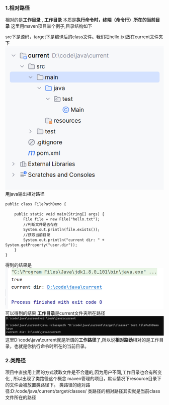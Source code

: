 ### 1.相对路径
相对的是**工作目录** , **工作目录** 本质是**执行命令时，终端（命令行）所在的当前目录**
这里用maven项目举个例子,目录结构如下

src下是源码，target下是编译后的class文件。我们把hello.txt放在current文件夹下
![](Java/assest/Pasted%20image%2020240716160453.png)
用java输出相对路径
```
public class FilePathDemo {
 
    public static void main(String[] args) {
        File file = new File("hello.txt");
        //判断文件是否存在
        System.out.println(file.exists());
        //获取当前目录
        System.out.println("current dir: " + System.getProperty("user.dir"));
    }
}
```
得到的结果是
![](Java/assest/Pasted%20image%2020240716160616.png)
可以得到的结果
**工作目录**是current文件夹所在路径
![](Java/assest/Pasted%20image%2020240716161647.png)
这里D:\code\java\current就是所谓的**工作路径**了,所以说**相对路劲**相对的是工作目录，也就是你执行命令时所在的当前目录。

### 2.类路径
项目中直接用上面的方式读取文件是不合适的,因为用户不同,工作目录也会有所变化 , 所以出现了类路径这个概念
maven管理的项目，默认情况下resource目录下的文件会被放置类路径下。
类路径的绝对路径:D:/code/java/current/target/classes/
        类路径的相对路径其实就是当前class文件所在的路径